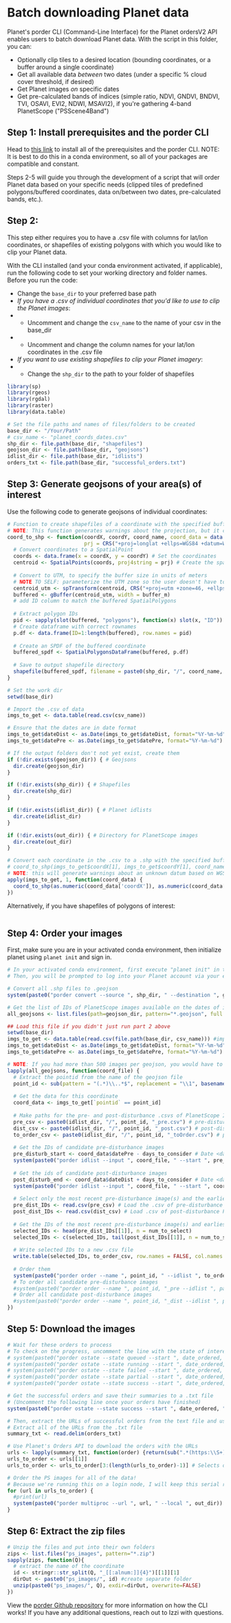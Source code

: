 # Batch downloading Planet data

Planet's porder CLI (Command-Line Interface) for the Planet ordersV2 API enables users to batch download Planet data. With the script in this folder, you can: 
- Optionally clip tiles to a desired location (bounding coordinates, or a buffer around a single coordinate)
- Get all available data _between_ two dates (under a specific % cloud cover threshold, if desired)
- Get Planet images _on_ specific dates
- Get pre-calculated bands of indices (simple ratio, NDVI, GNDVI, BNDVI, TVI, OSAVI, EVI2, NDWI, MSAVI2), if you're gathering 4-band PlanetScope ("PSScene4Band")

## Step 1: Install prerequisites and the porder CLI
Head to [this link](https://github.com/tyson-swetnam/porder#prerequisites) to install all of the prerequisites and the porder CLI.
NOTE: It is best to do this in a conda environment, so all of your packages are compatible and constant. 

Steps 2-5 will guide you through the development of a script that will order Planet data based on your specific needs (clipped tiles of predefined polygons/buffered coordinates, data on/between two dates, pre-calculated bands, etc.).

## Step 2: 
This step either requires you to have a .csv file with columns for lat/lon coordinates, or shapefiles of existing polygons with which you would like to clip your Planet data. 

With the CLI installed (and your conda environment activated, if applicable), run the following code to set your working directory and folder names. 
Before you run the code: 
- Change the `base_dir` to your preferred base path
- *If you have a .csv of individual coordinates that you'd like to use to clip the Planet images*: 
- - Uncomment and change the `csv_name` to the name of your csv in the base_dir
- - Uncomment and change the column names for your lat/lon coordinates in the .csv file
- *If you want to use existing shapefiles to clip your Planet imagery*: 
- - Change the `shp_dir` to the path to your folder of shapefiles

```r
library(sp)
library(rgeos)
library(rgdal)
library(raster)
library(data.table)

# Set the file paths and names of files/folders to be created 
base_dir <- "/Your/Path"
# csv_name <- "planet_coords_dates.csv"
shp_dir <- file.path(base_dir, "shapefiles")
geojson_dir <- file.path(base_dir, "geojsons") 
idlist_dir <- file.path(base_dir, "idlists")
orders_txt <- file.path(base_dir, "successful_orders.txt")
```

## Step 3: Generate geojsons of your area(s) of interest 
Use the following code to generate geojsons of individual coordinates: 
``` r
# Function to create shapefiles of a coordinate with the specified buffer
# NOTE: This function generates warnings about the projection, but it creates the correct buffered coordinates
coord_to_shp <- function(coordX, coordY, coord_name, coord_data = data.frame(), buffer_m = buffer, utm_zone = utm_zone, 
                         prj = CRS("+proj=longlat +ellps=WGS84 +datum=WGS84 +no_defs")) {
  # Convert coordinates to a SpatialPoint
  coords <- data.frame(x = coordX, y = coordY) # Set the coordinates
  centroid <- SpatialPoints(coords, proj4string = prj) # Create the spatialPoints
  
  # Convert to UTM, to specify the buffer size in units of meters 
  # NOTE TO SELF: parameterize the UTM zone so the user doesn't have to change it in the code
  centroid_utm <- spTransform(centroid, CRS("+proj=utm +zone=46, +ellps=WGS84")) # Convert to UTM
  buffered <- gBuffer(centroid_utm, width = buffer_m)
  # add ID column to match the buffered SpatialPolygons
  
  # Extract polygon IDs
  pid <- sapply(slot(buffered, "polygons"), function(x) slot(x, "ID"))
  # Create dataframe with correct rownames
  p.df <- data.frame(ID=1:length(buffered), row.names = pid)
  
  # Create an SPDF of the buffered coordinate
  buffered_spdf <- SpatialPolygonsDataFrame(buffered, p.df)
  
  # Save to output shapefile directory
  shapefile(buffered_spdf, filename = paste0(shp_dir, "/", coord_name, ".shp"))
}

# Set the work dir
setwd(base_dir)

# Import the .csv of data
imgs_to_get <- data.table(read.csv(csv_name))

# Ensure that the dates are in date format
imgs_to_get$dateDist <- as.Date(imgs_to_get$dateDist, format="%Y-%m-%d")
imgs_to_get$datePre <- as.Date(imgs_to_get$datePre, format="%Y-%m-%d")

# If the output folders don't not yet exist, create them
if (!dir.exists(geojson_dir)) { # Geojsons
  dir.create(geojson_dir)
}

if (!dir.exists(shp_dir)) { # Shapefiles
  dir.create(shp_dir)
}

if (!dir.exists(idlist_dir)) { # Planet idlists
  dir.create(idlist_dir)
}

if (!dir.exists(out_dir)) { # Directory for PlanetScope images
  dir.create(out_dir)
}

# Convert each coordinate in the .csv to a .shp with the specified buffer size in output shapefile folder
# coord_to_shp(imgs_to_get$coordX[1], imgs_to_get$coordY[1], coord_name = imgs_to_get$pointid[1]) # to test
# NOTE: this will generate warnings about an unknown datum based on WGS84 ellipsoid, you can ignore it!
apply(imgs_to_get, 1, function(coord_data) {
  coord_to_shp(as.numeric(coord_data['coordX']), as.numeric(coord_data['coordY']), coord_name = coord_data['pointid'])
})
```

Alternatively, if you have shapefiles of polygons of interest: 
```

```

## Step 4: Order your images 
First, make sure you are in your activated conda environment, then initialize planet using `planet init` and sign in.

``` r
# In your activated conda environment, first execute "planet init" in terminal 
# Then, you will be prompted to log into your Planet account via your email and password.

# Convert all .shp files to .geojson
system(paste0("porder convert --source ", shp_dir, " --destination ", geojson_dir))

# Get the list of IDs of PlanetScope images available on the dates of interest
all_geojsons <- list.files(path=geojson_dir, pattern="*.geojson", full.names=TRUE)

## Load this file if you didn't just run part 2 above
setwd(base_dir)
imgs_to_get <- data.table(read.csv(file.path(base_dir, csv_name))) #import csv of desired points
imgs_to_get$dateDist <- as.Date(imgs_to_get$dateDist, format="%Y-%m-%d")
imgs_to_get$datePre <- as.Date(imgs_to_get$datePre, format="%Y-%m-%d")

# NOTE: If you had more than 500 images per geojson, you would have to add a command to split the idlist into separate .csvs of max length 500
lapply(all_geojsons, function(coord_file) {
  # Extract the pointid from the name of the geojson file
  point_id <- sub(pattern = "(.*)\\..*$", replacement = "\\1", basename(coord_file))
  
  # Get the data for this coordinate
  coord_data <- imgs_to_get[`pointid` == point_id]
  
  # Make paths for the pre- and post-disturbance .csvs of PlanetScope IDs, and IDs to order
  pre_csv <- paste0(idlist_dir, "/", point_id, "_pre.csv") # pre-disturbance IDs
  dist_csv <- paste0(idlist_dir, "/", point_id, "_post.csv") # post-disturbance IDs
  to_order_csv <- paste0(idlist_dir, "/", point_id, "_toOrder.csv") # pre- and post-disturbance IDs to order
  
  # Get the IDs of candidate pre-disturbance images 
  pre_disturb_start <- coord_data$datePre - days_to_consider # Date <days_to_consider> days before the pre-disturbance date
  system(paste0("porder idlist --input ", coord_file, " --start ", pre_disturb_start, " --end ", coord_data$datePre, " --item ", item_type, " --asset ", asset_type, " --outfile ", pre_csv, " --cmin ", min_cloud_cover, " --cmax ", max_cloud_cover, " --overlap ", area_overlap))
  
  # Get the ids of candidate post-disturbance images
  post_disturb_end <- coord_data$dateDist + days_to_consider # Date <days_to_consider> days after the disturbance date
  system(paste0("porder idlist --input ", coord_file, " --start ", coord_data$dateDist, " --end ", post_disturb_end, " --item ", item_type, " --asset ", asset_type, " --outfile ", dist_csv, " --cmin ", min_cloud_cover, " --cmax ", max_cloud_cover, " --overlap ", area_overlap))
  
  # Select only the most recent pre-disturbance image(s) and the earliest post-disturbance image(s) available
  pre_dist_IDs <- read.csv(pre_csv) # Load the .csv of pre-disturbance PlanetScope image IDs
  post_dist_IDs <- read.csv(dist_csv) # Load .csv of post-disturbance PlanetScope image IDs
  
  # Get the IDs of the most recent pre-disturbance image(s) and earliest post-disturbance image(s)
  selected_IDs <- head(pre_dist_IDs[[1]], n = num_to_select)
  selected_IDs <- c(selected_IDs, tail(post_dist_IDs[[1]], n = num_to_select))
  
  # Write selected IDs to a new .csv file 
  write.table(selected_IDs, to_order_csv, row.names = FALSE, col.names = FALSE)
  
  # Order them
  system(paste0("porder order --name ", point_id, " --idlist ", to_order_csv, " --item ", item_type, " --bundle ", bundle, " --boundary ", coord_file, " --op ", ops))
  # To order all candidate pre-disturbance images
  #system(paste0("porder order --name ", point_id, "_pre --idlist ", paste0(idlist_dir, "/", point_id, "_pre.csv"), " --item ", item_type, " --bundle ", bundle, " --boundary ", coord_file, " --op ", ops))
  # Order all candidate post-disturbance images 
  #system(paste0("porder order --name ", point_id, "_dist --idlist ", paste0(idlist_dir, "/", point_id, "_dist.csv"), " --item ", item_type, " --bundle ", bundle, " --boundary ", coord_file, " --op ", ops))
})
```

## Step 5: Download the images
``` r
# Wait for these orders to process 
# To check on the progress, uncomment the line with the state of interest (queued, running, success, failed, partial) 
# system(paste0("porder ostate --state queued --start ", date_ordered, " --end ", date_today))
# system(paste0("porder ostate --state running --start ", date_ordered, " --end ", date_today))
# system(paste0("porder ostate --state failed --start ", date_ordered, " --end ", date_today))
# system(paste0("porder ostate --state partial --start ", date_ordered, " --end ", date_today))
# system(paste0("porder ostate --state success --start ", date_ordered, " --end ", date_today))

# Get the successful orders and save their summaries to a .txt file
# (Uncomment the following line once your orders have finished)
system(paste0("porder ostate --state success --start ", date_ordered, " --end ", date_today, " > ", orders_txt))

# Then, extract the URLs of successful orders from the text file and use the API to download the orders from the URLs 
# Extract all of the URLs from the .txt file
summary_txt <- read.delim(orders_txt)

# Use Planet's Orders API to download the orders with the URLs
urls <- lapply(summary_txt, function(order) {return(sub(".*(https:\\S+).*", "\\1", order))})
urls_to_order <- urls[[1]]
urls_to_order <- urls_to_order[3:(length(urls_to_order)-1)] # Selects only the URLs

# Order the PS images for all of the data! 
# Because we're running this on a login node, I will keep this serial rather than parallel
for (url in urls_to_order) {
  #print(url)
  system(paste0("porder multiproc --url ", url, " --local ", out_dir))
}
```

## Step 6: Extract the zip files
``` r
# Unzip the files and put into their own folders
zips <- list.files("ps_images", pattern="*.zip")
sapply(zips, function(Q){
  # extract the name of the coordinate
  id <- stringr::str_split(Q, "_[[:alnum:]]{4}")[[1]][1]
  dirOut <- paste0("ps_images/", id) #create separate folder
  unzip(paste0("ps_images/", Q), exdir=dirOut, overwrite=FALSE)
})
```

View the [porder Github repository](https://github.com/tyson-swetnam/porder) for more information on how the CLI works! If you have any additional questions, reach out to Izzi with questions. 
